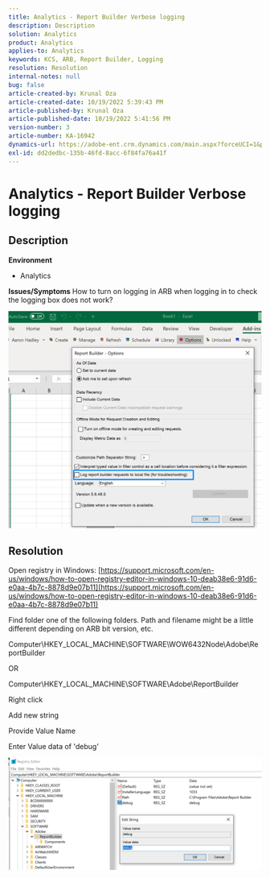 ```yaml
---
title: Analytics - Report Builder Verbose logging
description: Description
solution: Analytics
product: Analytics
applies-to: Analytics
keywords: KCS, ARB, Report Builder, Logging
resolution: Resolution
internal-notes: null
bug: false
article-created-by: Krunal Oza
article-created-date: 10/19/2022 5:39:43 PM
article-published-by: Krunal Oza
article-published-date: 10/19/2022 5:41:56 PM
version-number: 3
article-number: KA-16942
dynamics-url: https://adobe-ent.crm.dynamics.com/main.aspx?forceUCI=1&pagetype=entityrecord&etn=knowledgearticle&id=591c0901-d54f-ed11-bba2-00224808679b
exl-id: dd2dedbc-135b-46fd-8acc-6f84fa76a41f
---
```

# Analytics - Report Builder Verbose logging

## Description

<b>Environment</b>
- Analytics



<b>Issues/Symptoms</b>
How to turn on logging in ARB when logging in to check the logging box does not work?



![](assets/___5b1c0901-d54f-ed11-bba2-00224808679b___.png)


## Resolution




Open registry in Windows: [https://support.microsoft.com/en-us/windows/how-to-open-registry-editor-in-windows-10-deab38e6-91d6-e0aa-4b7c-8878d9e07b11](https://support.microsoft.com/en-us/windows/how-to-open-registry-editor-in-windows-10-deab38e6-91d6-e0aa-4b7c-8878d9e07b11)

Find folder one of the following folders. Path and filename might be a little different depending on ARB bit version, etc.

Computer\HKEY_LOCAL_MACHINE\SOFTWARE\WOW6432Node\Adobe\ReportBuilder

OR

Computer\HKEY_LOCAL_MACHINE\SOFTWARE\Adobe\ReportBuilder

Right click

Add new string

Provide Value Name

Enter Value data of 'debug'

![](assets/066ee289-0b9e-eb11-b1ac-000d3a3684a8.png)
